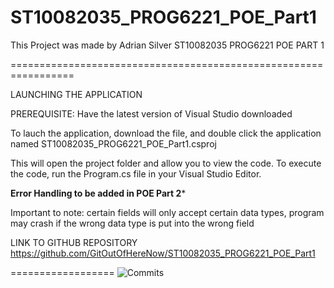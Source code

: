 # ST10082035_PROG6221_POE_Part1
This Project was made by Adrian Silver
ST10082035
PROG6221 POE PART 1

=================================================================

LAUNCHING THE APPLICATION

PREREQUISITE: Have the latest version of Visual Studio downloaded

To lauch the application, download the file, and double click the application named ST10082035_PROG6221_POE_Part1.csproj

This will open the project folder and allow you to view the code. To execute the code, run the Program.cs file in your Visual Studio Editor.

****Error Handling to be added in POE Part 2*****

Important to note: certain fields will only accept certain data types, program may crash if the wrong data type is put into the wrong field


LINK TO GITHUB REPOSITORY
https://github.com/GitOutOfHereNow/ST10082035_PROG6221_POE_Part1

==================
![Commits](https://user-images.githubusercontent.com/127477086/235207706-24bd1c6d-38df-4a5a-8435-0c88a1d07ca6.png)
